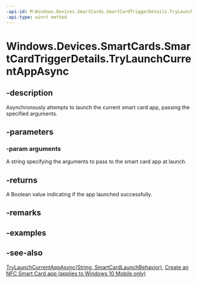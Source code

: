 ```yaml
---
-api-id: M:Windows.Devices.SmartCards.SmartCardTriggerDetails.TryLaunchCurrentAppAsync(System.String)
-api-type: winrt method
---
```


<!-- Method syntax
public Windows.Foundation.IAsyncOperation<bool> TryLaunchCurrentAppAsync(System.String arguments)
-->

# Windows.Devices.SmartCards.SmartCardTriggerDetails.TryLaunchCurrentAppAsync

## -description
Asynchronously attempts to launch the current smart card app, passing the specified arguments.

## -parameters
### -param arguments
A string specifying the arguments to pass to the smart card app at launch.

## -returns
A Boolean value indicating if the app launched successfully.

## -remarks

## -examples

## -see-also
[TryLaunchCurrentAppAsync(String, SmartCardLaunchBehavior)](smartcardtriggerdetails_trylaunchcurrentappasync_1866940933.md), [Create an NFC Smart Card app (applies to Windows 10 Mobile only)](/windows/uwp/devices-sensors/host-card-emulation)
